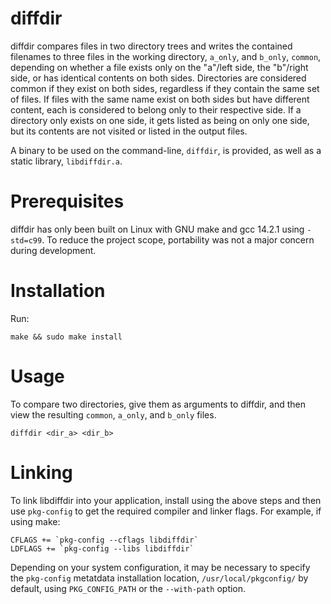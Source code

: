 # diffdir

diffdir compares files in two directory trees and writes the contained filenames to three files in the working directory, `a_only`, and `b_only`, `common`, depending on whether a file exists only on the "a"/left side, the "b"/right side, or has identical contents on both sides. Directories are considered common if they exist on both sides, regardless if they contain the same set of files. If files with the same name exist on both sides but have different content, each is considered to belong only to their respective side. If a directory only exists on one side, it gets listed as being on only one side, but its contents are not visited or listed in the output files.

A binary to be used on the command-line, `diffdir`, is provided, as well as a static library, `libdiffdir.a`.

# Prerequisites

diffdir has only been built on Linux with GNU make and gcc 14.2.1 using `-std=c99`. To reduce the project scope, portability was not a major concern during development.

# Installation

Run:

    make && sudo make install

# Usage

To compare two directories, give them as arguments to diffdir, and then view the resulting `common`, `a_only`, and `b_only` files.

    diffdir <dir_a> <dir_b>

# Linking

To link libdiffdir into your application, install using the above steps and then use `pkg-config` to get the required compiler and linker flags. For example, if using make:

    CFLAGS += `pkg-config --cflags libdiffdir`
    LDFLAGS += `pkg-config --libs libdiffdir`

Depending on your system configuration, it may be necessary to specify the `pkg-config` metatdata installation location, `/usr/local/pkgconfig/` by default, using `PKG_CONFIG_PATH` or the `--with-path` option.

